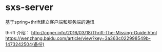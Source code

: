 # sxs-server
基于spring+thrift建立客户端和服务端的通讯

thrift 介绍：
http://cpper.info/2016/03/18/Thrift-The-Missing-Guide.html
https://wenzhang.baidu.com/article/view?key=3a363c022998549b-1473242504(备份)

